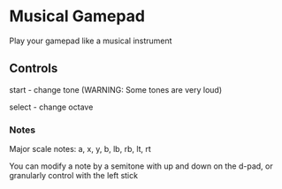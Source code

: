 # Musical Gamepad

Play your gamepad like a musical instrument

## Controls

start - change tone (WARNING: Some tones are very loud)

select - change octave

### Notes

Major scale notes: a, x, y, b, lb, rb, lt, rt

You can modify a note by a semitone with up and down on the d-pad, or granularly control with the left stick
